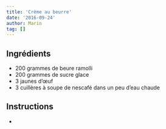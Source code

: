 ```yaml
---
title: 'Crème au beurre'
date: '2016-09-24'
author: Marin
tag: []
---
```

## Ingrédients
- 200 grammes de beure ramolli
- 200 grammes de sucre glace
- 3 jaunes d’œuf
- 3 cuillères à soupe de nescafé dans un peu d’eau chaude

## Instructions
- 


